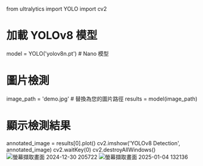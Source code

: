 from ultralytics import YOLO
import cv2

# 加載 YOLOv8 模型
model = YOLO('yolov8n.pt')  # Nano 模型

# 圖片檢測
image_path = 'demo.jpg'  # 替換為您的圖片路徑
results = model(image_path)

# 顯示檢測結果
annotated_image = results[0].plot()
cv2.imshow('YOLOv8 Detection', annotated_image)
cv2.waitKey(0)
cv2.destroyAllWindows()
![螢幕擷取畫面 2024-12-30 205722](https://github.com/user-attachments/assets/8f11e8a7-65af-4546-95bc-39f9738af6eb)
![螢幕擷取畫面 2025-01-04 132136](https://github.com/user-attachments/assets/dcddd7d7-4d4d-4f93-8ac5-5ad9ccdbb3e9)
